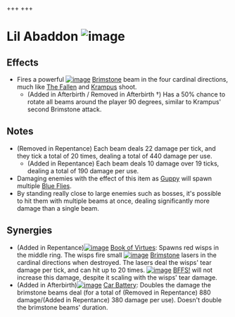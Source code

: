 +++
+++

 # Lil Abaddon ![image](/image/Lil_Abaddon.png) 


Effects
---------


* Fires a powerful [![image](/image/Brimstone.png)](/wiki/Brimstone "Brimstone") [Brimstone](/wiki/Brimstone "Brimstone") beam in the four cardinal directions, much like [The Fallen](/wiki/The_Fallen "The Fallen") and [Krampus](/wiki/Krampus "Krampus") shoot.
	+ (Added in Afterbirth / Removed in Afterbirth †) Has a 50% chance to rotate all beams around the player 90 degrees, similar to Krampus' second Brimstone attack.


Notes
-------


* (Removed in Repentance) Each beam deals 22 damage per tick, and they tick a total of 20 times, dealing a total of 440 damage per use.
	+ (Added in Repentance) Each beam deals 10 damage over 19 ticks, dealing a total of 190 damage per use.
* Damaging enemies with the effect of this item as [Guppy](/wiki/Guppy "Guppy") will spawn multiple [Blue Flies](/wiki/Blue_Fly "Blue Fly").
* By standing really close to large enemies such as bosses, it's possible to hit them with multiple beams at once, dealing significantly more damage than a single beam.


Synergies
-----------


* (Added in Repentance)[![image](/image/Book_of_Virtues.png)](/wiki/Book_of_Virtues "Book of Virtues") [Book of Virtues](/wiki/Book_of_Virtues "Book of Virtues"): Spawns red wisps in the middle ring. The wisps fire small [![image](/image/Brimstone.png)](/wiki/Brimstone "Brimstone") [Brimstone](/wiki/Brimstone "Brimstone") lasers in the cardinal directions when destroyed. The lasers deal the wisps' tear damage per tick, and can hit up to 20 times. [![image](/image/BFFS!.png)](/wiki/BFFS! "BFFS!") [BFFS!](/wiki/BFFS! "BFFS!") will not increase this damage, despite it scaling with the wisps' tear damage.
* (Added in Afterbirth)[![image](/image/Car_Battery.png)](/wiki/Car_Battery "Car Battery") [Car Battery](/wiki/Car_Battery "Car Battery"): Doubles the damage the brimstone beams deal (for a total of (Removed in Repentance) 880 damage/(Added in Repentance) 380 damage per use). Doesn't double the brimstone beams' duration.


